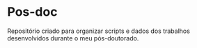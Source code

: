# Pos-doc

Repositório criado para organizar scripts e dados dos trabalhos desenvolvidos durante o meu pós-doutorado.
